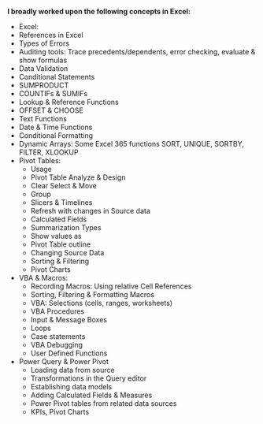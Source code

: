 ﻿**I broadly worked upon the following concepts in Excel:**

- Excel:
- References in Excel
- Types of Errors
- Auditing tools: Trace precedents/dependents, error checking, evaluate & show formulas
- Data Validation 
- Conditional Statements
- SUMPRODUCT
- COUNTIFs & SUMIFs
- Lookup & Reference Functions
- OFFSET & CHOOSE
- Text Functions 
- Date & Time Functions 
- Conditional Formatting 
- Dynamic Arrays: Some Excel 365 functions SORT, UNIQUE, SORTBY, FILTER, XLOOKUP 
- Pivot Tables:
  - Usage
  - Pivot Table Analyze & Design
  - Clear Select & Move
  - Group
  - Slicers & Timelines
  - Refresh with changes in Source data
  - Calculated Fields 
  - Summarization Types
  - Show values as 
  - Pivot Table outline 
  - Changing Source Data 
  - Sorting & Filtering
  - Pivot Charts 
- VBA & Macros:
  - Recording Macros: Using relative Cell References
  - Sorting, Filtering & Formatting Macros 
  - VBA: Selections (cells, ranges, worksheets)
  - VBA Procedures
  - Input & Message Boxes 
  - Loops
  - Case statements
  - VBA Debugging 
  - User Defined Functions 
- Power Query & Power Pivot
  - Loading data from source
  - Transformations in the Query editor
  - Establishing data models 
  - Adding Calculated Fields & Measures
  - Power Pivot tables from related data sources 
  - KPIs, Pivot Charts 



